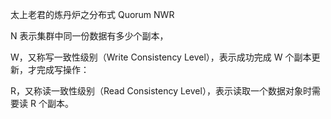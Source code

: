 太上老君的炼丹炉之分布式 Quorum NWR



N 表示集群中同一份数据有多少个副本，

W，又称写一致性级别（Write Consistency Level），表示成功完成 W 个副本更新，才完成写操作：

R，又称读一致性级别（Read Consistency Level），表示读取一个数据对象时需要读 R 个副本。

